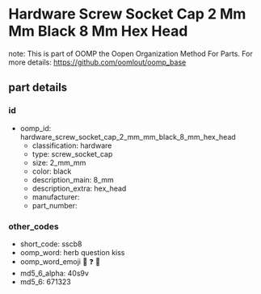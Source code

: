 # Hardware Screw Socket Cap 2 Mm Mm Black 8 Mm Hex Head  

note: This is part of OOMP the Oopen Organization Method For Parts. For more details: https://github.com/oomlout/oomp_base

##  part details





### id
* oomp_id: hardware_screw_socket_cap_2_mm_mm_black_8_mm_hex_head
  * classification: hardware
  * type: screw_socket_cap
  * size: 2_mm_mm
  * color: black
  * description_main: 8_mm
  * description_extra: hex_head
  * manufacturer: 
  * part_number: 

### other_codes
* short_code: sscb8
* oomp_word: herb question kiss
* oomp_word_emoji :herb: :question: :kiss:
* md5_6_alpha: 40s9v
* md5_6: 671323